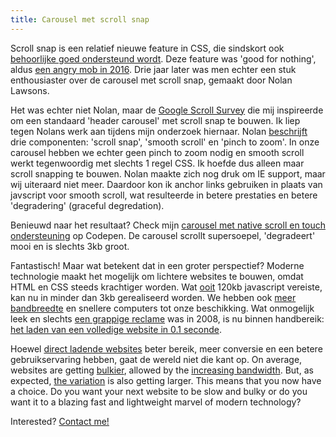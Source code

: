 ```yaml
---
title: Carousel met scroll snap
---
```


Scroll snap is een relatief nieuwe feature in CSS, die sindskort ook [behoorlijke goed ondersteund wordt](https://caniuse.com/?search=scroll%20snap). Deze feature was 'good for nothing', aldus [een angry mob in 2016](https://css-tricks.com/introducing-css-scroll-snap-points/). Drie jaar later was men echter een stuk enthousiaster over de carousel met scroll snap, gemaakt door Nolan Lawsons.

Het was echter niet Nolan, maar de [Google Scroll Survey](https://web.dev/2021-scroll-survey/) die mij inspireerde om een standaard 'header carousel' met scroll snap te bouwen. Ik liep tegen Nolans werk aan tijdens mijn onderzoek hiernaar. Nolan [beschrijft](https://nolanlawson.com/2019/02/10/building-a-modern-carousel-with-css-scroll-snap-smooth-scrolling-and-pinch-zoom/) drie componenten: 'scroll snap', 'smooth scroll' en 'pinch to zoom'. In onze carousel hebben we echter geen pinch to zoom nodig en smooth scroll werkt tegenwoordig met slechts 1 regel CSS. Ik hoefde dus alleen maar scroll snapping te bouwen. Nolan maakte zich nog druk om IE support, maar wij uiteraard niet meer. Daardoor kon ik anchor links gebruiken in plaats van javscript voor smooth scroll, wat resulteerde in betere prestaties en betere 'degradering' (graceful degredation).

Benieuwd naar het resultaat? Check mijn [carousel met native scroll en touch ondersteuning](https://codepen.io/joosts/pen/MWJBPgo?editors=0010) op Codepen. De carousel scrollt supersoepel, 'degradeert' mooi en is slechts 3kb groot.

Fantastisch! Maar wat betekent dat in een groter perspectief? Moderne technologie maakt het mogelijk om lichtere websites te bouwen, omdat HTML en CSS steeds krachtiger worden. Wat [ooit](https://flickity.metafizzy.co) 120kb javascript vereiste, kan nu in minder dan 3kb gerealiseerd worden. We hebben ook [meer bandbreedte](https://www.nngroup.com/articles/law-of-bandwidth/) en snellere computers tot onze beschikking. Wat onmogelijk leek en slechts [een grappige reclame](/blog/websites-that-load-instantly) was in 2008, is nu binnen handbereik: [het laden van een volledige website in 0.1 seconde](/blog/websites-that-load-instantly). 

Hoewel [direct ladende websites](/blog/websites-that-load-instantly) beter bereik, meer conversie en een betere gebruikservaring hebben, gaat de wereld niet die kant op. On average, websites are getting [bulkier](https://httparchive.org/reports/page-weight), allowed by the [increasing bandwidth](https://www.nngroup.com/articles/law-of-bandwidth/). But, as expected, [the variation](https://httparchive.org/reports/page-weight) is also getting larger. This means that you now have a choice. Do you want your next website to be slow and bulky or do you want it to a blazing fast and lightweight marvel of modern technology?

Interested? [Contact me!](/contact)